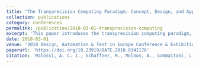 ```yaml
---
title: "The Transprecision Computing Paradigm: Concept, Design, and Applications"
collection: publications
category: conferences
permalink: /publication/2018-03-01-transprecision-computing
excerpt: 'This paper introduces the transprecision computing paradigm, focusing on its architectural design, energy-efficient implementations, and applications in low-power computing environments.'
date: 2018-03-01
venue: '2018 Design, Automation & Test in Europe Conference & Exhibition (DATE)'
paperurl: 'https://doi.org/10.23919/DATE.2018.8342176'
citation: 'Malossi, A. C. I., Schaffner, M., Molnos, A., Gammaitoni, L., Tagliavini, G., Emerson, A., Tomás, A., Nikolopoulos, D. S., Flamand, E., & Wehn, N. (2018). "The Transprecision Computing Paradigm: Concept, Design, and Applications." *DATE 2018*, 1105–1110. https://doi.org/10.23919/DATE.2018.8342176'
---
```

